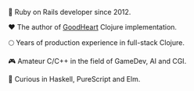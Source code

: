 🥷 Ruby on Rails developer since 2012.

❤️ The author of [GoodHeart](https://github.com/dimafedotov/goodheart) Clojure implementation.

🌕 Years of production experience in full-stack Clojure.

🎮 Amateur C/C++ in the field of GameDev, AI and CGI.

🔬 Curious in Haskell, PureScript and Elm.
